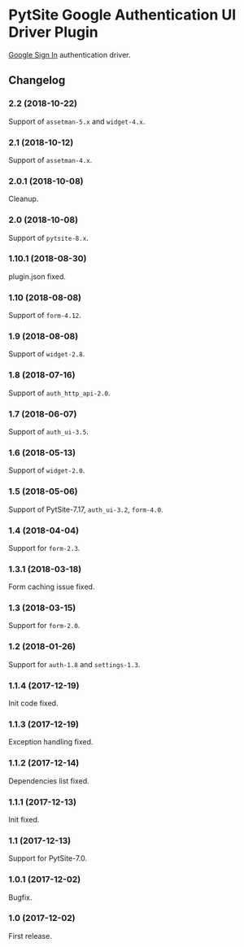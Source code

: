 # PytSite Google Authentication UI Driver Plugin

[Google Sign In](https://developers.google.com/identity/sign-in/web/)
authentication driver.


## Changelog


### 2.2 (2018-10-22)

Support of `assetman-5.x` and `widget-4.x`.


### 2.1 (2018-10-12)

Support of `assetman-4.x`.


### 2.0.1 (2018-10-08)

Cleanup.


### 2.0 (2018-10-08)

Support of `pytsite-8.x`.


### 1.10.1 (2018-08-30)

plugin.json fixed.


### 1.10 (2018-08-08)

Support of `form-4.12`.


### 1.9 (2018-08-08)

Support of `widget-2.8`.


### 1.8 (2018-07-16)

Support of `auth_http_api-2.0`.


### 1.7 (2018-06-07)

Support of `auth_ui-3.5`.


### 1.6 (2018-05-13)

Support of `widget-2.0`.


### 1.5 (2018-05-06)

Support of PytSite-7.17, `auth_ui-3.2`, `form-4.0`.


### 1.4 (2018-04-04)

Support for `form-2.3`.


### 1.3.1 (2018-03-18)

Form caching issue fixed.


### 1.3 (2018-03-15)

Support for `form-2.0`.


### 1.2 (2018-01-26)

Support for `auth-1.8` and `settings-1.3`.


### 1.1.4 (2017-12-19)

Init code fixed.


### 1.1.3 (2017-12-19)

Exception handling fixed.


### 1.1.2 (2017-12-14)

Dependencies list fixed.


### 1.1.1 (2017-12-13)

Init fixed.


### 1.1 (2017-12-13)

Support for PytSite-7.0.


### 1.0.1 (2017-12-02)

Bugfix.


### 1.0 (2017-12-02)

First release.
